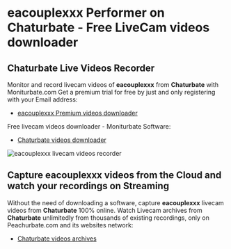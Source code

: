 # eacouplexxx Performer on Chaturbate - Free LiveCam videos downloader

## Chaturbate Live Videos Recorder

Monitor and record livecam videos of **eacouplexxx** from **Chaturbate** with Moniturbate.com
Get a premium trial for free by just and only registering with your Email address:
* [eacouplexxx Premium videos downloader](https://moniturbate.com/request-demo-licence-key.html)

Free livecam videos downloader - Moniturbate Software:
* [Chaturbate videos downloader](https://moniturbate.com/moniturbate-download-software.html)

![eacouplexxx livecam videos recorder](https://peachurnet.com/templates/moniturbate-software.png)


## Capture eacouplexxx videos from the Cloud and watch your recordings on Streaming

Without the need of downloading a software, capture **eacouplexxx** livecam videos from **Chaturbate** 100% online.
Watch Livecam archives from **Chaturbate** unlimitedly from thousands of existing recordings, only on Peachurbate.com and its websites network:
* [Chaturbate videos archives](https://peachurnet.com/)